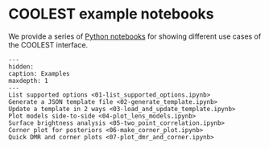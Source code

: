 # COOLEST example notebooks

We provide a series of [Python notebooks](https://github.com/aymgal/COOLEST/tree/main/docs/notebooks) for showing different use cases of the COOLEST interface.

```{toctree}
---
hidden:
caption: Examples
maxdepth: 1
---
List supported options <01-list_supported_options.ipynb>
Generate a JSON template file <02-generate_template.ipynb>
Update a template in 2 ways <03-load_and_update_template.ipynb>
Plot models side-to-side <04-plot_lens_models.ipynb>
Surface brightness analysis <05-two_point_correlation.ipynb>
Corner plot for posteriors <06-make_corner_plot.ipynb>
Quick DMR and corner plots <07-plot_dmr_and_corner.ipynb>
```
